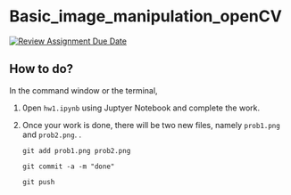 # Basic_image_manipulation_openCV

[![Review Assignment Due Date](https://classroom.github.com/assets/deadline-readme-button-24ddc0f5d75046c5622901739e7c5dd533143b0c8e959d652212380cedb1ea36.svg)](https://classroom.github.com/a/SEsxE823)

## How to do?

In the command window or the terminal, 

1. 0pen `hw1.ipynb` using Juptyer Notebook and complete the work.

2. Once your work is done, there will be two new files, namely `prob1.png` and `prob2.png`. .

   ``git add prob1.png prob2.png``

   ``git commit -a -m "done"``

   ``git push``


